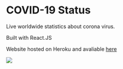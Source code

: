 # COVID-19 Status

Live worldwide statistics about corona virus.

Built with React.JS

Website hosted on Heroku and avaliable [here](https://covid-19status.herokuapp.com)

![](gif.gif)
